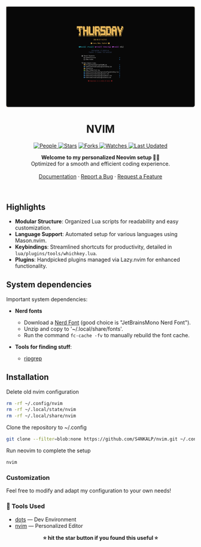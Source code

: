 <p align="center">
  <img src="assets/screenshot.png" alt="screenshot">
</p>

<h1 align="center">NVIM</h1>

<p align="center">

 <a href="https://github.com/S4NKALP/nvim/graphs/contributors">
<img alt="People" src="https://img.shields.io/github/contributors/S4NKALP/nvim?style=flat&color=ffaaf2&label=People"> </a>

<a href="https://github.com/S4NKALP/nvim/stargazers">
<img alt="Stars" src="https://img.shields.io/github/stars/S4NKALP/nvim?style=flat&color=98c379&label=Stars"></a>

<a href="https://github.com/S4NKALP/nvim/network/members">
<img alt="Forks" src="https://img.shields.io/github/forks/S4NKALP/nvim?style=flat&color=66a8e0&label=Forks"> </a>

<a href="https://github.com/S4NKALP/nvim/watchers">
<img alt="Watches" src="https://img.shields.io/github/watchers/S4NKALP/nvim?style=flat&color=f5d08b&label=Watches"> </a>

<a href="https://github.com/S4NKALP/nvim/pulse">
<img alt="Last Updated" src="https://img.shields.io/github/last-commit/S4NKALP/nvim?style=flat&color=e06c75&label="> </a>
</p>

<p align="center">
  <strong>Welcome to my personalized Neovim setup 👨‍💻</strong>
  <br>
    Optimized for a smooth and efficient coding experience.
  <br>
  <br>
  <a href="https://github.com/S4NKALP/nvim/wiki">Documentation</a>
  ·
  <a href="https://github.com/S4NKALP/nvim/issues">Report a Bug</a>
  ·
  <a href="https://github.com/S4NKALP/nvim/issues">Request a Feature</a>
</p>

<br>

## Highlights

- **Modular Structure**: Organized Lua scripts for readability and easy customization.
- **Language Support**: Automated setup for various languages using Mason.nvim.
- **Keybindings**: Streamlined shortcuts for productivity, detailed in `lua/plugins/tools/whichkey.lua`.
- **Plugins**: Handpicked plugins managed via Lazy.nvim for enhanced functionality.

## System dependencies

Important system dependencies:

- **Nerd fonts**

  - Download a [Nerd Font](https://www.nerdfonts.com/) (good choice is "JetBrainsMono Nerd Font").
  - Unzip and copy to '~/.local/share/fonts'.
  - Run the command `fc-cache -fv` to manually rebuild the font cache.

- **Tools for finding stuff**:
  - [ripgrep](https://github.com/BurntSushi/ripgrep#installation)

## Installation

Delete old nvim configuration

```bash
rm -rf ~/.config/nvim
rm -rf ~/.local/state/nvim
rm -rf ~/.local/share/nvim
```

Clone the repository to ~/.config

```bash
git clone --filter=blob:none https://github.com/S4NKALP/nvim.git ~/.config/nvim
```

Run neovim to complete the setup

```bash
nvim
```

### Customization

Feel free to modify and adapt my configuration to your own needs!

### 🧰 Tools Used

- [dots](https://github.com/S4NKALP/hyprland) — Dev Environment
- [nvim](https://github.com/S4NKALP/nvim) — Personalized Editor

<div align="center">
    <strong>⭐ hit the star button if you found this useful ⭐</strong><br>
</div>
